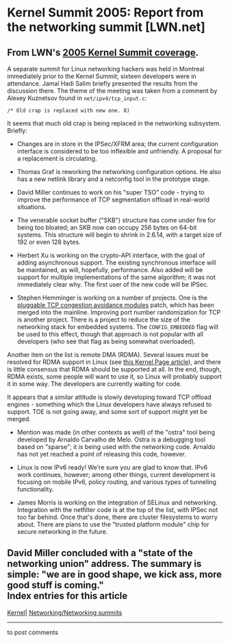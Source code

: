 # Kernel Summit 2005: Report from the networking summit [LWN.net]

From LWN's [2005 Kernel Summit coverage](/Articles/KernelSummit2005/).   
---  
A separate summit for Linux networking hackers was held in Montreal immediately prior to the Kernel Summit; sixteen developers were in attendance. Jamal Hadi Salim briefly presented the results from the discussion there. The theme of the meeting was taken from a comment by Alexey Kuznetsov found in `net/ipv4/tcp_input.c`: 

`/* Old crap is replaced with new one. 8)`

It seems that much old crap is being replaced in the networking subsystem. Briefly: 

  * Changes are in store in the IPSec/XFRM area; the current configuration interface is considered to be too inflexible and unfriendly. A proposal for a replacement is circulating. 

  * Thomas Graf is reworking the networking configuration options. He also has a new netlink library and a netconfig tool in the prototype stage. 

  * David Miller continues to work on his "super TSO" code - trying to improve the performance of TCP segmentation offload in real-world situations. 

  * The venerable socket buffer ("SKB") structure has come under fire for being too bloated; an SKB now can occupy 256 bytes on 64-bit systems. This structure will begin to shrink in 2.6.14, with a target size of 192 or even 128 bytes. 

  * Herbert Xu is working on the crypto-API interface, with the goal of adding asynchronous support. The existing synchronous interface will be maintained, as will, hopefully, performance. Also added will be support for multiple implementations of the same algorithm; it was not immediately clear why. The first user of the new code will be IPSec. 

  * Stephen Hemminger is working on a number of projects. One is the [pluggable TCP congestion avoidance modules](http://lwn.net/Articles/128681/) patch, which has been merged into the mainline. Improving port number randomization for TCP is another project. There is a project to reduce the size of the networking stack for embedded systems. The `CONFIG_EMBEDDED` flag will be used to this effect, though that approach is not popular with all developers (who see that flag as being somewhat overloaded). 

Another item on the list is remote DMA (RDMA). Several issues must be resolved for RDMA support in Linux (see [this Kernel Page article](http://lwn.net/Articles/133649/)), and there is little consensus that RDMA should be supported at all. In the end, though, RDMA exists, some people will want to use it, so Linux will probably support it in some way. The developers are currently waiting for code. 

It appears that a similar attitude is slowly developing toward TCP offload engines - something which the Linux developers have always refused to support. TOE is not going away, and some sort of support might yet be merged. 

  * Mention was made (in other contexts as well) of the "ostra" tool being developed by Arnaldo Carvalho de Melo. Ostra is a debugging tool based on "sparse"; it is being used with the networking code. Arnaldo has not yet reached a point of releasing this code, however. 

  * Linux is now IPv6 ready! We're sure you are glad to know that. IPv6 work continues, however; among other things, current development is focusing on mobile IPv6, policy routing, and various types of tunneling functionality. 

  * James Morris is working on the integration of SELinux and networking. Integration with the netfilter code is at the top of the list, with IPSec not too far behind. Once that's done, there are cluster filesystems to worry about. There are plans to use the "trusted platform module" chip for secure networking in the future. 




David Miller concluded with a "state of the networking union" address. The summary is simple: "we are in good shape, we kick ass, more good stuff is coming."  
Index entries for this article  
---  
[Kernel](/Kernel/Index)| [Networking/Networking summits](/Kernel/Index#Networking-Networking_summits)  
  


* * *

to post comments 
